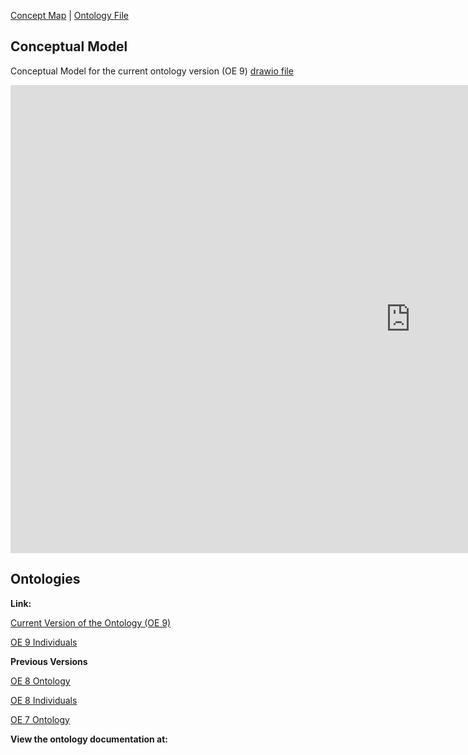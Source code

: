 [Concept Map](#conceptual-model) | [Ontology File](course-recommender.rdf)

## Conceptual Model

Conceptual Model for the current ontology version (OE 9) [drawio file](https://drive.google.com/file/d/17-oPXd9jiXA3v5oe85b0aNwD1yMScFW5/view?usp=sharing)

<iframe src="https://docs.google.com/presentation/d/e/2PACX-1vT_hoVxISQjwSDF2v_LMlL0Ra3RqFPPKDsxnljISJsoO4n3FQXPezZor3k_aNq3nw/embed?start=false&loop=false&delayms=3000" frameborder="0" width="1280" height="749" allowfullscreen="true" mozallowfullscreen="true" webkitallowfullscreen="true"></iframe>

## Ontologies

**Link:**

[Current Version of the Ontology (OE 9)](https://drive.google.com/file/d/1verhdTvaZH14al4VWKdWQ2QXlu_wuWxd/view?usp=sharing)

[OE 9 Individuals](https://drive.google.com/file/d/1FyM0HyfL2gX5EFISvuk4AhkvFRoopKsG/view?usp=sharing)

**Previous Versions**

[OE 8 Ontology](https://drive.google.com/file/d/1v9KZwQ4AZDXTUz2iHKb_jwY-ValCyj1g/view?usp=sharing)

[OE 8 Individuals](https://drive.google.com/file/d/17cGa9se5tNKEGQONhoDQR0vvtq-w-c75/view?usp=sharing)

[OE 7 Ontology](https://drive.google.com/file/d/1ARmCyA8xjANjzTvHzqkahsWC4y-itHmT/view?usp=sharing)

**View the ontology documentation at:**

